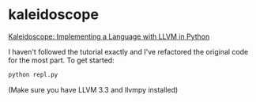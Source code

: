 kaleidoscope
============

[Kaleidoscope: Implementing a Language with LLVM in Python](http://www.llvmpy.org/llvmpy-doc/0.12.7/doc/kaleidoscope/index.html)

I haven't followed the tutorial exactly and I've refactored the original code for the most part. To get started:

```sh
python repl.py
```

(Make sure you have LLVM 3.3 and llvmpy installed)
